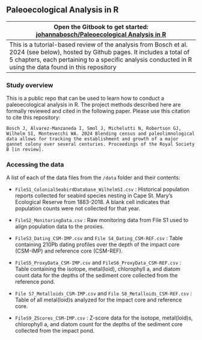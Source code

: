 ## **Paleoecological Analysis in R**

 

|Open the Gitbook to get started: [johannabosch/Paleoecological Analysis in R](https://johannabosch.github.io/Paleolimnological_Analysis_in_R/)|
|--|
|This is a tutorial-based review of the analysis from Bosch et al. 2024 (see below), hosted by Github pages. It includes a total of 5 chapters, each pertaining to a specific analysis conducted in R using the data found in this repository|

### Study overview

This is a public repo that can be used to learn how to conduct a paleoecological analysis in R. The project methods described here are formally reviewed and cited in the following paper. Please use this citation to cite this repository:

    Bosch J, Álvarez-Manzaneda I, Smol J, Michelutti N, Robertson GJ, Wilhelm SI, Montevecchi WA. 2024 Blending census and paleolimnological data allows for tracking the establishment and growth of a major gannet colony over several centuries. Proceedings of the Royal Society B [in review].

### Accessing the data

A list of each of the data files from the `/data` folder and their contents:

* `FileS1_ColonialSeabirdDatabase_WilhelmSI.csv` : Historical population reports collected for seabird species nesting in Cape St. Mary’s Ecological Reserve from 1883-2018. A blank cell indicates that population counts were not collected for that year.


* `FileS2_MonitoringData.csv` : Raw monitoring data from File S1 used to align population data to the proxies.


* `FileS3_Dating_CSM-IMP.csv` and `File S4_Dating_CSM-REF.csv` : Table containing 210Pb dating profiles over the depth of the impact core (CSM-IMP) and reference core (CSM-REF).


* `FileS5_ProxyData_CSM-IMP.csv` and `FileS6_ProxyData_CSM-REF.csv` : Table containing the isotope, metal(loid), chlorophyll a, and diatom count data for the depths of the sediment core collected from the reference pond.


* `File S7_Metalloids_CSM-IMP.csv` and `File S8_Metalloids_CSM-REF.csv` : Table of all metal(loid)s analyzed for the impact core and reference core.


* `FileS9_ZScores_CSM-IMP.csv` : Z-score data for the isotope, metal(loid)s, chlorophyll a, and diatom count for the depths of the sediment core collected from the impact pond.